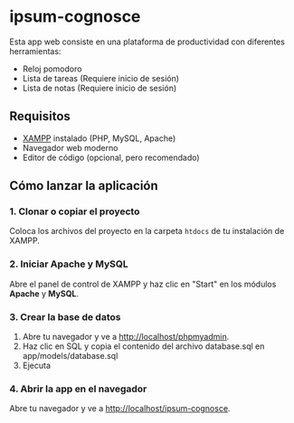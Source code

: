# ipsum-cognosce

Esta app web consiste en una plataforma de productividad con diferentes herramientas:
- Reloj pomodoro
- Lista de tareas (Requiere inicio de sesión)
- Lista de notas (Requiere inicio de sesión)

## Requisitos

- [XAMPP](https://www.apachefriends.org/index.html) instalado (PHP, MySQL, Apache)
- Navegador web moderno
- Editor de código (opcional, pero recomendado)

## Cómo lanzar la aplicación

### 1. Clonar o copiar el proyecto

Coloca los archivos del proyecto en la carpeta `htdocs` de tu instalación de XAMPP.

### 2. Iniciar Apache y MySQL

Abre el panel de control de XAMPP y haz clic en "Start" en los módulos **Apache** y **MySQL**.

### 3. Crear la base de datos

1. Abre tu navegador y ve a [http://localhost/phpmyadmin](http://localhost/phpmyadmin).
2. Haz clic en SQL y copia el contenido del archivo database.sql en app/models/database.sql
3. Ejecuta

### 4. Abrir la app en el navegador

Abre tu navegador y ve a [http://localhost/ipsum-cognosce](http://localhost/ipsum-cognosce).